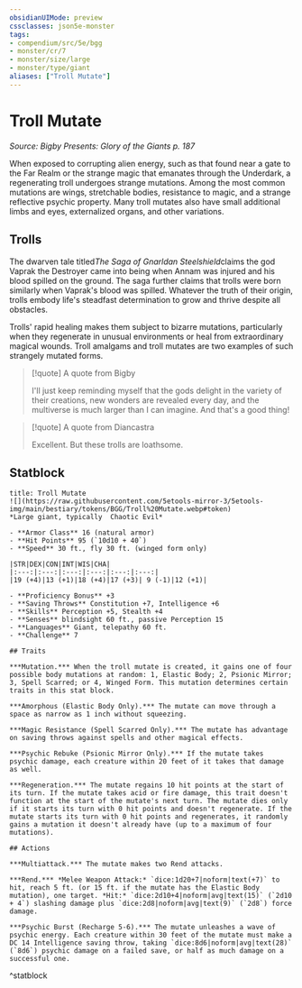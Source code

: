 ```yaml
---
obsidianUIMode: preview
cssclasses: json5e-monster
tags:
- compendium/src/5e/bgg
- monster/cr/7
- monster/size/large
- monster/type/giant
aliases: ["Troll Mutate"]
---
```

# Troll Mutate
*Source: Bigby Presents: Glory of the Giants p. 187*  

When exposed to corrupting alien energy, such as that found near a gate to the Far Realm or the strange magic that emanates through the Underdark, a regenerating troll undergoes strange mutations. Among the most common mutations are wings, stretchable bodies, resistance to magic, and a strange reflective psychic property. Many troll mutates also have small additional limbs and eyes, externalized organs, and other variations.

## Trolls

The dwarven tale titled*The Saga of Gnarldan Steelshield*claims the god Vaprak the Destroyer came into being when Annam was injured and his blood spilled on the ground. The saga further claims that trolls were born similarly when Vaprak's blood was spilled. Whatever the truth of their origin, trolls embody life's steadfast determination to grow and thrive despite all obstacles.

Trolls' rapid healing makes them subject to bizarre mutations, particularly when they regenerate in unusual environments or heal from extraordinary magical wounds. Troll amalgams and troll mutates are two examples of such strangely mutated forms.

> [!quote] A quote from Bigby  
> 
> I'll just keep reminding myself that the gods delight in the variety of their creations, new wonders are revealed every day, and the multiverse is much larger than I can imagine. And that's a good thing!

> [!quote] A quote from Diancastra  
> 
> Excellent. But these trolls are loathsome.


## Statblock

```ad-statblock
title: Troll Mutate
![](https://raw.githubusercontent.com/5etools-mirror-3/5etools-img/main/bestiary/tokens/BGG/Troll%20Mutate.webp#token)
*Large giant, typically  Chaotic Evil*

- **Armor Class** 16 (natural armor)
- **Hit Points** 95 (`10d10 + 40`)
- **Speed** 30 ft., fly 30 ft. (winged form only)

|STR|DEX|CON|INT|WIS|CHA|
|:---:|:---:|:---:|:---:|:---:|:---:|
|19 (+4)|13 (+1)|18 (+4)|17 (+3)| 9 (-1)|12 (+1)|

- **Proficiency Bonus** +3
- **Saving Throws** Constitution +7, Intelligence +6
- **Skills** Perception +5, Stealth +4
- **Senses** blindsight 60 ft., passive Perception 15
- **Languages** Giant, telepathy 60 ft.
- **Challenge** 7

## Traits

***Mutation.*** When the troll mutate is created, it gains one of four possible body mutations at random: 1, Elastic Body; 2, Psionic Mirror; 3, Spell Scarred; or 4, Winged Form. This mutation determines certain traits in this stat block.

***Amorphous (Elastic Body Only).*** The mutate can move through a space as narrow as 1 inch without squeezing.

***Magic Resistance (Spell Scarred Only).*** The mutate has advantage on saving throws against spells and other magical effects.

***Psychic Rebuke (Psionic Mirror Only).*** If the mutate takes psychic damage, each creature within 20 feet of it takes that damage as well.

***Regeneration.*** The mutate regains 10 hit points at the start of its turn. If the mutate takes acid or fire damage, this trait doesn't function at the start of the mutate's next turn. The mutate dies only if it starts its turn with 0 hit points and doesn't regenerate. If the mutate starts its turn with 0 hit points and regenerates, it randomly gains a mutation it doesn't already have (up to a maximum of four mutations).

## Actions

***Multiattack.*** The mutate makes two Rend attacks.

***Rend.*** *Melee Weapon Attack:* `dice:1d20+7|noform|text(+7)` to hit, reach 5 ft. (or 15 ft. if the mutate has the Elastic Body mutation), one target. *Hit:* `dice:2d10+4|noform|avg|text(15)` (`2d10 + 4`) slashing damage plus `dice:2d8|noform|avg|text(9)` (`2d8`) force damage.

***Psychic Burst (Recharge 5-6).*** The mutate unleashes a wave of psychic energy. Each creature within 30 feet of the mutate must make a DC 14 Intelligence saving throw, taking `dice:8d6|noform|avg|text(28)` (`8d6`) psychic damage on a failed save, or half as much damage on a successful one.
```
^statblock